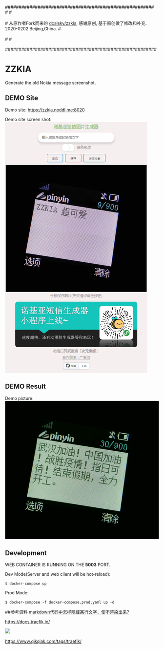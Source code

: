 \#\#\#\#\#\#\#\#\#\#\#\#\#\#\#\#\#\#\#\#\#\#\#\#\#\#\#\#\#\#\#\#\#\#\#\#\#\#\#\#\#\#\#\#\#\#\#\#\#\#\#\#\#\#\#
<br>\#                                                                                                          \#<br>
<br>\#   从原作者Fork而来的 [dcalsky/zzkia](https://github.com/dcalsky/zzkia), 感谢原创, 基于原创做了修改和补充.      2020-0202 Beijing,China.               \#<br>
<br>\#                                                                                                           \#<br>
<br>\#\#\#\#\#\#\#\#\#\#\#\#\#\#\#\#\#\#\#\#\#\#\#\#\#\#\#\#\#\#\#\#\#\#\#\#\#\#\#\#\#\#\#\#\#\#\#\#\#\#\#\#\#\#\#\#<br>
<!--注释，不会在浏览器中显示。-->
[^_^]:
    1
[>_<]:
    2
[>_>]:
    3
# ZZKIA

Generate the old Nokia message screenshot.

## DEMO Site

Demo site: https://zzkia.noddl.me:8020

Demo site screen shot: ![](./public/zzkia-01.png)

## DEMO Result 

Demo picture: ![](./public/whjyzgjy.png)

## Development

WEB CONTAINER IS RUNNING ON THE **5003** PORT.

Dev Mode(Server and web client will be hot-reload):

```
$ docker-compose up
```

Prod Mode:

```
$ docker-compose -f docker-compose.prod.yaml up -d
```
##参考资料
[markdown代码中怎样隐藏某行文字，使不渲染出来?](https://www.cnblogs.com/yangzhou33/p/8438461.html)

https://docs.traefik.io/ 

![](https://docs.traefik.io/assets/img/traefik-architecture.png)

https://www.qikqiak.com/tags/traefik/


